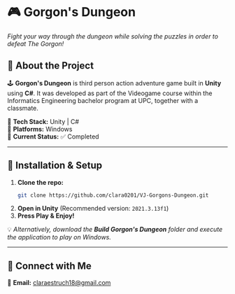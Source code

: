 ﻿# 🎮 **Gorgon's Dungeon**  
_Fight your way through the dungeon while solving the puzzles in order to defeat The Gorgon!_


## 🚀 **About the Project**  
🕹️ **Gorgon's Dungeon** is third person action adventure game built in **Unity** using **C#**. It was developed as part of the Videogame course within the Informatics Engineering bachelor program at UPC, together with a classmate.

🔹 **Tech Stack:** Unity | C#   
🔹 **Platforms:** Windows   
🔹 **Current Status:** ✅ Completed 

---

## 🔧 **Installation & Setup**  
1. **Clone the repo:**  
   ```sh
   git clone https://github.com/clara0201/VJ-Gorgons-Dungeon.git
   ```  
2. **Open in Unity** (Recommended version: `2021.3.13f1`)  
3. **Press Play & Enjoy!**  

💡 _Alternatively, download the **Build Gorgon's Dungeon** folder and execute the application to play on Windows._  

---

## 🔗 **Connect with Me**  
📧 **Email:** claraestruch18@gmail.com  
